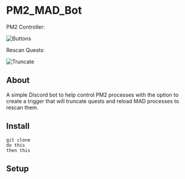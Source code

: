 # PM2_MAD_Bot
PM2 Controller:

![Buttons](https://media.giphy.com/media/iBYOfZzfRv0wqwk6Lg/giphy.gif)

Rescan Quests:

![Truncate](https://media.giphy.com/media/mBg4I8FD1TpgIHtJvv/giphy.gif)

## About
A simple Discord bot to help control PM2 processes with the option to create a trigger that will truncate quests and reload MAD processes to rescan them.

## Install
```
git clone
do this
then this
```

## Setup

